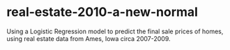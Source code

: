 # real-estate-2010-a-new-normal
Using a Logistic Regression model to predict the final sale prices of homes, using real estate data from Ames, Iowa circa 2007-2009.
